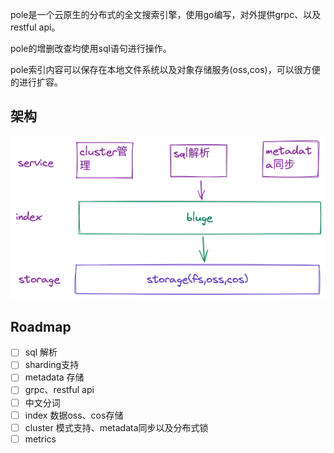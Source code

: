 pole是一个云原生的分布式的全文搜索引擎，使用go编写，对外提供grpc、以及restful api。

pole的增删改查均使用sql语句进行操作。

pole索引内容可以保存在本地文件系统以及对象存储服务(oss,cos)，可以很方便的进行扩容。

## 架构

![pole_architecture](./docs/img/architecture.png)

## Roadmap

- [ ] sql 解析
- [ ] sharding支持
- [ ] metadata 存储
- [ ] grpc、restful api
- [ ] 中文分词
- [ ] index 数据oss、cos存储
- [ ] cluster 模式支持、metadata同步以及分布式锁
- [ ] metrics
